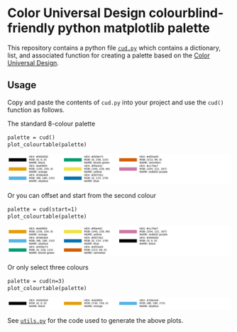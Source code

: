 # Color Universal Design colourblind-friendly python matplotlib palette

This repository contains a python file [`cud.py`](./cud.py) which contains a dictionary, list, and associated function for creating a palette based on the [Color Universal Design][cud].

## Usage

Copy and paste the contents of `cud.py` into your project and use the `cud()` function as follows.

The standard 8-colour palette

```
palette = cud()
plot_colourtable(palette)
```

![standard palette](./imgs/standard.png)

Or you can offset and start from the second colour

```
palette = cud(start=1)
plot_colourtable(palette)
```

![offset palette](./imgs/offset.png)

Or only select three colours

```
palette = cud(n=3)
plot_colourtable(palette)
```

![three palette](./imgs/three.png)

See [`utils.py`](./utils.py) for the code used to generate the above plots.

[cud]: https://jfly.uni-koeln.de/color/